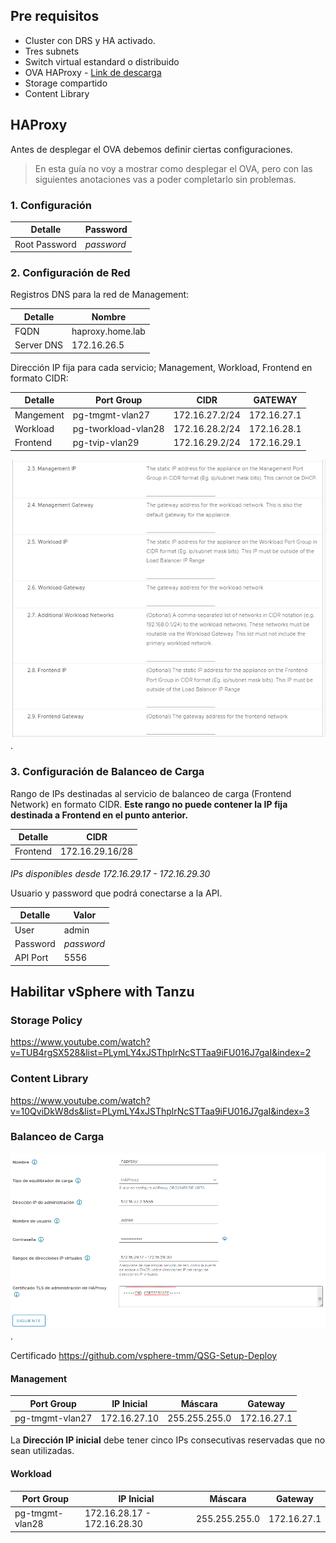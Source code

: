 ## Pre requisitos
- Cluster con DRS y HA activado.
- Tres subnets
- Switch virtual estandard o distribuido
- OVA HAProxy - [Link de descarga]([https://](https://github.com/haproxytech/vmware-haproxy#download))
- Storage compartido
- Content Library

## HAProxy
Antes de desplegar el OVA debemos definir ciertas configuraciones.
> En esta guía no voy a mostrar como desplegar el OVA, pero con las siguientes anotaciones vas a poder completarlo sin problemas.

### 1. Configuración

| Detalle       | Password      |
| -----------  | -----------   |
| Root Password | *password*    |

### 2. Configuración de Red
Registros DNS para la red de Management:

| Detalle       | Nombre            |
| -----------   | -----------       |
| FQDN          | haproxy.home.lab  |
| Server DNS    | 172.16.26.5       |

Dirección IP fija para cada servicio; Management, Workload, Frontend en formato CIDR:

| Detalle       | Port Group            | CIDR              | GATEWAY       |
| -----------   | -----------           | -----------       | -----------   |
| Mangement     | pg-tmgmt-vlan27       | 172.16.27.2/24    | 172.16.27.1   |
| Workload      | pg-tworkload-vlan28   | 172.16.28.2/24    | 172.16.28.1   |
| Frontend      | pg-tvip-vlan29        | 172.16.29.2/24    | 172.16.29.1   |

![Configuración de red - HAProxy](/assets/img/configurar-vsphere-with-tanzu-con-haproxy/haproxy-network-config.webp "Paso 2 - Configuración de Red").


### 3. Configuración de Balanceo de Carga

Rango de IPs destinadas al servicio de balanceo de carga (Frontend Network) en formato CIDR. **Este rango no puede contener la IP fija destinada a Frontend en el punto anterior.**

| Detalle       | CIDR                  |
| -----------   | -----------           |
| Frontend      | 172.16.29.16/28       |

*IPs disponibles desde 172.16.29.17 - 172.16.29.30*

Usuario y password que podrá conectarse a la API.

| Detalle       | Valor         |
| -----------   | -----------   |
| User          | admin         |
| Password      | *password*    |
| API Port      | 5556          |

## Habilitar vSphere with Tanzu
### Storage Policy
https://www.youtube.com/watch?v=TUB4rgSX528&list=PLymLY4xJSThplrNcSTTaa9iFU016J7gaI&index=2

### Content Library
https://www.youtube.com/watch?v=10QviDkW8ds&list=PLymLY4xJSThplrNcSTTaa9iFU016J7gaI&index=3

### Balanceo de Carga
![Configuración de Balanceo de Carga - HAProxy](/assets/img/configurar-vsphere-with-tanzu-con-haproxy/vsphere-with-tanzu-load-balancer.webp "Configurar Load Balancer en vSphere with Tanzu").

Certificado
https://github.com/vsphere-tmm/QSG-Setup-Deploy

#### Management

| Port Group        | IP Inicial    | Máscara       |   Gateway     |
| -----------       | -----------   | -----------   | -----------   | 
| pg-tmgmt-vlan27   | 172.16.27.10  | 255.255.255.0 | 172.16.27.1   |
La **Dirección IP inicial** debe tener cinco IPs consecutivas reservadas que no sean utilizadas.

#### Workload

| Port Group        | IP Inicial                    | Máscara       |   Gateway     |
| -----------       | -----------                   | -----------   | -----------   | 
| pg-tmgmt-vlan28   | 172.16.28.17 - 172.16.28.30   | 255.255.255.0 | 172.16.27.1   |

